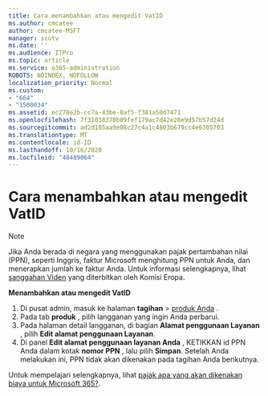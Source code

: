 ```yaml
---
title: Cara menambahkan atau mengedit VatID
ms.author: cmcatee
author: cmcatee-MSFT
manager: scotv
ms.date: ''
ms.audience: ITPro
ms.topic: article
ms.service: o365-administration
ROBOTS: NOINDEX, NOFOLLOW
localization_priority: Normal
ms.custom:
- "664"
- "1500034"
ms.assetid: ec278e2b-cc7a-43be-8af5-f381a50d7471
ms.openlocfilehash: 7f31038370b09fef179ac7d42e28e9d57b57d24d
ms.sourcegitcommit: ad2d185aa9e08c27c4a1c4803b679cc4e6305703
ms.translationtype: MT
ms.contentlocale: id-ID
ms.lasthandoff: 10/16/2020
ms.locfileid: "48489064"
---
```

# <a name="how-to-add-or-edit-a-vatid"></a>Cara menambahkan atau mengedit VatID

> [!NOTE]
> Jika Anda berada di negara yang menggunakan pajak pertambahan nilai (PPN), seperti Inggris, faktur Microsoft menghitung PPN untuk Anda, dan menerapkan jumlah ke faktur Anda. Untuk informasi selengkapnya, lihat [sanggahan Viden](https://go.microsoft.com/fwlink/p/?LinkID=841741) yang diterbitkan oleh Komisi Eropa.

**Menambahkan atau mengedit VatID**

1. Di pusat admin, masuk ke halaman **tagihan** \> [produk Anda](https://go.microsoft.com/fwlink/p/?linkid=842054) .
2. Pada tab **produk** , pilih langganan yang ingin Anda perbarui.
3. Pada halaman detail langganan, di bagian **Alamat penggunaan Layanan** , pilih **Edit alamat penggunaan Layanan**.
4. Di panel **Edit alamat penggunaan layanan Anda** , KETIKKAN id PPN Anda dalam kotak **nomor PPN** , lalu pilih **Simpan**. Setelah Anda melakukan ini, PPN tidak akan dikenakan pada tagihan Anda berikutnya.

Untuk mempelajari selengkapnya, lihat [pajak apa yang akan dikenakan biaya untuk Microsoft 365?](https://docs.microsoft.com/microsoft-365/commerce/billing-and-payments/tax-information#what-tax-will-i-be-charged).